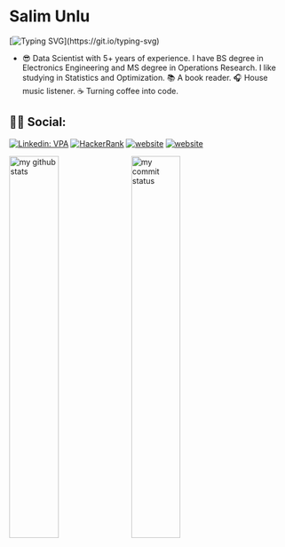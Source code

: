 # Salim Unlu

[![Typing SVG](https://readme-typing-svg.herokuapp.com?color=020608&lines=Hello+World!+👋,+I'm+Salim+Unlu;+Welcome+to+My+Profile!)](https://git.io/typing-svg)

- :sunglasses: Data Scientist with 5+ years of experience. I have BS degree in Electronics Engineering and MS degree in Operations Research. I like studying in Statistics and Optimization. :books: A book reader. :headphones: House music listener. :coffee: Turning coffee into code.
## 🕵️‍♀️ Social:
[![Linkedin: VPA](https://img.shields.io/badge/linkedin-%230077B5.svg?&style=for-the-badge&logo=linkedin&logoColor=white)](https://www.linkedin.com/in/salimunlu47/)
[<img alt="HackerRank" src="https://img.shields.io/badge/-Hackerrank-2EC866?style=for-the-badge&logo=HackerRank&logoColor=white"/>](https://www.hackerrank.com/salimunlu47)
[![website](https://img.shields.io/badge/%20-medium-black?&style=for-the-badge&logoColor=white)](https://medium.com/@salimunlu47)
[![website](https://img.shields.io/badge/gmail-f1f2f6.svg?&style=for-the-badge&logo=gmail&logoColor=black)](mailto:salimunlu47@gmail.com)

<img src="https://github-readme-stats.vercel.app/api?username=salimunlu47&theme=white" alt="my github stats" width="42%"/>&nbsp;
<img src="https://github-readme-streak-stats.herokuapp.com/?user=salimunlu47&theme=white" alt="my commit status" width="42%" /> </p>
